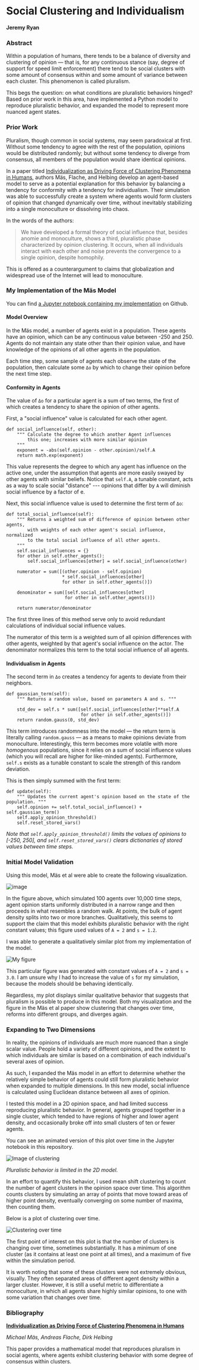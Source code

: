 # Social Clustering and Individualism
**Jeremy Ryan**

### Abstract
Within a population of humans, there tends to be a balance
of diversity and clustering of opinion — that is, for any 
continuous stance (say, degree of support for speed limit 
enforcement) there tend to be social clusters with some
amount of consensus within and some amount of variance
between each cluster. This phenomenon is called pluralism.

This begs the question: on what conditions are pluralistic
behaviors hinged? Based on prior work in this area, have 
implemented a Python model to reproduce pluralistic behavior,
and expanded the model to represent more nuanced agent states. 

### Prior Work
Pluralism, though common in social systems, may seem paradoxical 
at first. Without some tendency to agree with the rest of the 
population, opinions would be distributed randomly; but without 
some tendency to diverge from consensus, all members of the population 
would share identical opinions.

In a paper titled [Individualization as Driving Force of 
Clustering Phenomena in Humans](https://journals.plos.org/ploscompbiol/article?id=10.1371/journal.pcbi.1000959),
authors Mäs, Flache, and Helbing develop an agent-based model
to serve as a potential explanation for this behavior by
balancing a tendency for conformity with a tendency for
individualism. Their simulation was able to successfully
create a system where agents would form clusters of opinion
that changed dynamically over time, without inevitably stabilizing
into a single monoculture or dissolving into chaos.

In the words of the authors:

> We have developed a formal theory of social influence that, 
> besides anomie and monoculture, shows a third, pluralistic phase 
> characterized by opinion clustering. It occurs, when all 
> individuals interact with each other and noise prevents the 
> convergence to a single opinion, despite homophily.

This is offered as a counterargument to claims that globalization
and widespread use of the Internet will lead to monoculture.

### My Implementation of the Mäs Model
You can find [a Jupyter notebook containing my implementation](https://github.com/jeremycryan/social-clustering/blob/master/code/project_notebook.ipynb)
on Github.

#### Model Overview
In the Mäs model, a number of agents exist in a population. These agents
have an opinion, which can be any continuous value between -250 and 250.
Agents do not maintain any state other than their opinion value, and
have knowledge of the opinions of all other agents in the population.

Each time step, some sample of agents each observe the state of the
population, then calculate some ```Δo``` by which to change their
opinion before the next time step.

#### Conformity in Agents
The value of ```Δo``` for a particular agent is a sum of two terms, the
first of which creates a tendency to share the opinion of other agents.

First, a "social influence" value is calculated for each other agent.

```    
def social_influence(self, other):
    """ Calculate the degree to which another Agent influences
        this one; increases with more similar opinion
    """
    exponent = -abs(self.opinion - other.opinion)/self.A
    return math.exp(exponent)
```

This value represents the degree to which any agent has influence on the
active one, under the assumption that agents are more easily swayed by
other agents with similar beliefs. Notice that ```self.A```, a tunable
constant, acts as a way to scale social "distance" --- opinions that
differ by ```A``` will diminish social influence by a factor of e.

Next, this social influence value is used to determine the first term of
```Δo```:

```    
def total_social_influence(self):
    """ Returns a weighted sum of difference of opinion between other agents,
        with weights of each other agent's social influence, normalized
        to the total social influence of all other agents.
    """
    self.social_influences = {}
    for other in self.other_agents():
        self.social_influences[other] = self.social_influence(other)
    
    numerator = sum([(other.opinion - self.opinion) 
                     * self.social_influences[other] 
                     for other in self.other_agents()])
    
    denominator = sum([self.social_influences[other]
                      for other in self.other_agents()])
    
    return numerator/denominator
 ```
 
The first three lines of this method serve only to avoid redundant 
calculations of individual social influence values.

The numerator of this term is a weighted sum of all opinion
differences with other agents, weighted by that agent's social
influence on the actor. The denominator normalizes this term to the
total social influence of all agents.

#### Individualism in Agents
 
The second term in ```Δo``` creates a tendency for agents to deviate
from their neighbors.

```    
def gaussian_term(self):
    """ Returns a random value, based on parameters A and s. """
    
    std_dev = self.s * sum([self.social_influences[other]**self.A
                            for other in self.other_agents()])
    return random.gauss(0, std_dev)
```

This term introduces randomness into the model — the return term is
literally calling ```random.gauss``` — as a means to make opinions
deviate from monoculture. Interestingly, this term becomes more volatile
with more *homogenous* populations, since it relies on a sum of social
influence values (which you will recall are higher for like-minded
agents). Furthermore, ```self.s``` exists as a tunable constant to scale
the strength of this random deviation.

This is then simply summed with the first term:

```
def update(self):
    """ Updates the current agent's opinion based on the state of the population. """
    self.opinion += self.total_social_influence() + self.gaussian_term()
    self.apply_opinion_threshold()
    self.reset_stored_vars()
```

*Note that ```self.apply_opinion_threshold()``` limits the values of 
opinions to [-250, 250], and ```self.reset_stored_vars()``` clears
dictionaries of stored values between time steps.*

### Initial Model Validation

Using this model, Mäs et al were able to create the following 
visualization.

![image](https://github.com/jeremycryan/social-clustering/blob/master/images/clustering.png?raw=true)

In the figure above, which simulated 100 agents over 10,000 time
steps, agent opinion starts uniformly distributed in a narrow range
and then proceeds in what resembles a random walk. At points, the bulk
of agent density splits into two or more branches. Qualitatively, this
seems to support the claim that this model exhibits pluralistic behavior
with the right constant values; this figure used values of ```A = 2```
and ```s = 1.2```.

I was able to generate a qualitatively similar plot from my
implementation of the model.

![My figure](https://github.com/jeremycryan/social-clustering/blob/master/images/social_clustering_plot_1.png?raw=true)

This particular figure was generated with constant values of ```A = 2```
and ```s = 3.0```. I am unsure why I had to increase the value of 
```s``` for my simulation, because the models should be behaving
identically.

Regardless, my plot displays similar qualitative behavior that suggests
that pluralism is possible to produce in this model. Both my
visualization and the figure in the Mäs et al paper show clustering that
changes over time, reforms into different groups, and diverges again.

### Expanding to Two Dimensions
In reality, the opinions of individuals are much more nuanced than a
single scalar value. People hold a variety of different opinions, and
the extent to which individuals are similar is based on a combination of
each individual's several axes of opinion.

As such, I expanded the Mäs model in an effort to determine whether the
relatively simple behavior of agents could still form pluralistic
behavior when expanded to multiple dimensions. In this new model,
social influence is calculated using Euclidean distance between all
axes of opinion.

I tested this model in a 2D opinion space, and had limited success
reproducing pluralistic behavior. In general, agents grouped together
in a single cluster, which tended to have regions of higher and lower
agent density, and occasionally broke off into small clusters of ten or
fewer agents.

You can see an animated version of this plot over time in the Jupyter
notebook in this repository.

![Image of clustering](https://github.com/jeremycryan/social-clustering/blob/master/images/clustering2d2.png?raw=true)

*Pluralistic behavior is limited in the 2D model.*

In an effort to quantify this behavior, I used mean shift clustering to
count the number of agent clusters in the opinion space over time.
This algorithm counts clusters by simulating an array of points that
move toward areas of higher point density, eventually converging on
some number of maxima, then counting them.

Below is a plot of clustering over time.

![Clustering over time](https://github.com/jeremycryan/social-clustering/blob/master/images/number_of_clusters_over_time.png?raw=true)

The first point of interest on this plot is that the number of clusters
is changing over time, sometimes substantially. It has a minimum of
one cluster (as it contains at least one point at all times), and
a maximum of five within the simulation period.

It is worth noting that some of these clusters were not extremely
obvious, visually. They often separated areas of different agent
density within a larger cluster. However, it is still a useful metric
to differentiate a monoculture, in which all agents share highly similar
opinions, to one with some variation that changes over time.

### Bibliography

[**Individualization as Driving Force of Clustering Phenomena in Humans**](https://journals.plos.org/ploscompbiol/article?id=10.1371/journal.pcbi.1000959)

*Michael Mäs, Andreas Flache, Dirk Helbing*

This paper provides a mathematical model that reproduces pluralism
in social agents, where agents exhibit clustering behavior with
some degree of consensus within clusters.